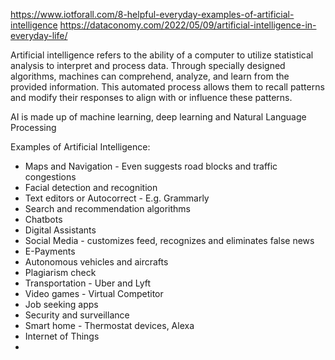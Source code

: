 
https://www.iotforall.com/8-helpful-everyday-examples-of-artificial-intelligence
https://dataconomy.com/2022/05/09/artificial-intelligence-in-everyday-life/

Artificial intelligence refers to the ability of a computer to utilize statistical analysis to interpret and process data. Through specially designed algorithms, machines can comprehend, analyze, and learn from the provided information. This automated process allows them to recall patterns and modify their responses to align with or influence these patterns.

AI is made up of machine learning, deep learning and Natural Language Processing

Examples of Artificial Intelligence:

- Maps and Navigation - Even suggests road blocks and traffic congestions
- Facial detection and recognition
- Text editors or Autocorrect - E.g. Grammarly
- Search and recommendation algorithms
- Chatbots
- Digital Assistants
- Social Media - customizes feed, recognizes and eliminates false news
- E-Payments
- Autonomous vehicles and aircrafts
- Plagiarism check
- Transportation - Uber and Lyft
- Video games - Virtual Competitor
- Job seeking apps
- Security and surveillance
- Smart home - Thermostat devices, Alexa
- Internet of Things
- 